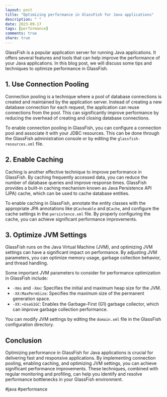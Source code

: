 ```yaml
---
layout: post
title: "Optimizing performance in GlassFish for Java applications"
description: " "
date: 2023-09-17
tags: [performance]
comments: true
share: true
---
```


GlassFish is a popular application server for running Java applications. It offers several features and tools that can help improve the performance of your Java applications. In this blog post, we will discuss some tips and techniques to optimize performance in GlassFish.

## 1. Use Connection Pooling

Connection pooling is a technique where a pool of database connections is created and maintained by the application server. Instead of creating a new database connection for each request, the application can reuse connections from the pool. This can significantly improve performance by reducing the overhead of creating and closing database connections.

To enable connection pooling in GlassFish, you can configure a connection pool and associate it with your JDBC resources. This can be done through the GlassFish administration console or by editing the `glassfish-resources.xml` file.

## 2. Enable Caching

Caching is another effective technique to improve performance in GlassFish. By caching frequently accessed data, you can reduce the number of database queries and improve response times. GlassFish provides a built-in caching mechanism known as Java Persistence API (JPA) cache, which can be used to cache database entities.

To enable caching in GlassFish, annotate the entity classes with the appropriate JPA annotations like `@Cacheable` and `@Cache`, and configure the cache settings in the `persistence.xml` file. By properly configuring the cache, you can achieve significant performance improvements.

## 3. Optimize JVM Settings

GlassFish runs on the Java Virtual Machine (JVM), and optimizing JVM settings can have a significant impact on performance. By adjusting JVM parameters, you can optimize memory usage, garbage collection behavior, and thread handling.

Some important JVM parameters to consider for performance optimization in GlassFish include:

- `-Xms` and `-Xmx`: Specifies the initial and maximum heap size for the JVM.
- `-XX:MaxPermSize`: Specifies the maximum size of the permanent generation space.
- `-XX:+UseG1GC`: Enables the Garbage-First (G1) garbage collector, which can improve garbage collection performance.

You can modify JVM settings by editing the `domain.xml` file in the GlassFish configuration directory.

## Conclusion

Optimizing performance in GlassFish for Java applications is crucial for delivering fast and responsive applications. By implementing connection pooling, enabling caching, and optimizing JVM settings, you can achieve significant performance improvements. These techniques, combined with regular monitoring and profiling, can help you identify and resolve performance bottlenecks in your GlassFish environment.

#java #performance